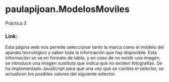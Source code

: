 # paulapijoan.ModelosMoviles
Práctica 3

### Link: 

Esta página web nos permite seleccionar tanto la marca como el módelo del aparato tecnológico y saber toda la información que hay disponible. Esta información se ve en formato de tabla, y en caso de no existir una imagen, se introduce una imagen sustituta que indica que no existen fotografías. Se ha implementado JavaScript para que una vez que se cambie el selector, se actualicen los posibles valores del siguiente selector. 
